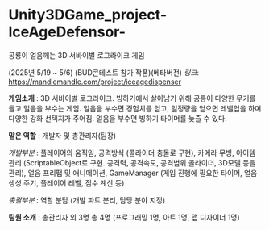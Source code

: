 # Unity3DGame_project-IceAgeDefensor-
공룡이 얼음깨는 3D 서바이벌 로그라이크 게임

(2025년 5/19 ~ 5/6) (BUD콘테스트 참가 작품)(베타버전)
*링크*: https://mandlemandle.com/project/iceagedispenser


**게임소개** : 3D 서바이벌 로그라이크. 빙하기에서 살아남기 위해 공룡이 다양한 무기를 들고 얼음을 부수는 게임. 얼음을 부수면 경험치를 얻고, 일정량을 얻으면 레벨업을 하며 다양한 강화 선택지가 주어짐. 얼음을 부수면 빙하기 타이머를 늦출 수 있다.

**맡은 역할** : 개발자 및 총관리자(팀장)

*개발부분* : 플레이어의 움직임, 공격방식 (콜라이더 충돌로 구현), 카메라 무빙, 아이템 관리 (ScriptableObject로 구현. 공격력, 공격속도, 공격범위 콜라이더, 3D모델 등을 관리), 얼음 프리팹 및 애니메이션, GameManager (게임 진행에 필요한 타이머, 얼음 생성 주기, 플레이어 레벨, 점수 계산 등)

*총괄부분* : 역할 분담 (개발 파트 분리, 담당 분야 지정)

**팀원 소개** : 총관리자 외 3명 총 4명 (프로그래밍 1명, 아트 1명, 맵 디자이너 1명)
